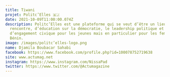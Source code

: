 ```yaml
---
title: Tiwani
projet: Politc’Elles 🇧🇯
date: 2021-10-09T11:00:00.074Z
description: Politc’Elles est une plateforme qui se veut d’être un lieu de
  rencontre, d’éducation sur la démocratie, le leadership politique et
  d’engagement civique pour les jeunes mais en particulier pour les femmes au
  Bénin.
image: /images/politc’elles-logo.png
name: Djamila Boubacar Sahabi
facebook: https://www.facebook.com/profile.php?id=100078752719638
site: www.actumag.net
instagram: https://www.instagram.com/NissaPad
twitter: https://www.twitter.com/@Actumagazine
---
```


